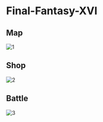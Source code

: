 # Final-Fantasy-XVI

## Map
![1](https://github.com/FaridZandi/Final-Fantasy-XVI/blob/master/photo_2019-10-17_00-31-23.jpg)

## Shop
![2](https://github.com/FaridZandi/Final-Fantasy-XVI/blob/master/photo_2019-10-17_00-31-36.jpg)

## Battle
![3](https://github.com/FaridZandi/Final-Fantasy-XVI/blob/master/photo_2019-10-17_00-31-41.jpg)
